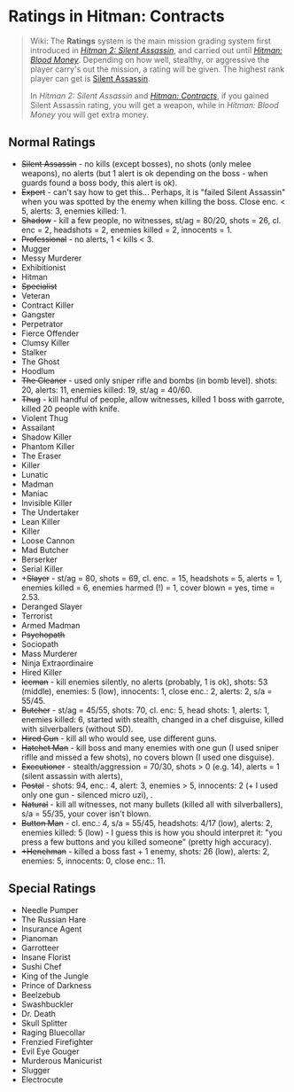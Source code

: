 # Ratings in Hitman: Contracts

> Wiki: The **Ratings** system is the main mission grading system first introduced in *[Hitman 2: Silent Assassin](https://hitman.fandom.com/wiki/Hitman_2:_Silent_Assassin)*, and carried out until *[Hitman: Blood Money](https://hitman.fandom.com/wiki/Hitman:_Blood_Money)*. Depending on how well, stealthy, or aggressive the player carry's out the mission, a rating will be given. The highest rank player can get is [Silent Assassin](https://hitman.fandom.com/wiki/Silent_Assassin).
>
> In *Hitman 2: Silent Assassin* and *[Hitman: Contracts](https://hitman.fandom.com/wiki/Hitman:_Contracts)*, if you gained Silent Assassin rating, you will get a weapon, while in *Hitman: Blood Money* you will get extra money.

## Normal Ratings

- ~~Silent Assassin~~ - no kills (except bosses), no shots (only melee weapons), no alerts (but 1 alert is ok depending on the boss - when guards found a boss body, this alert is ok).
- ~~Expert~~ - can't say how to get this... Perhaps, it is "failed Silent Assassin" when you was spotted by the enemy when killing the boss. Close enc. < 5, alerts: 3, enemies killed: 1.
- ~~Shadow~~ - kill a few people, no witnesses, st/ag = 80/20, shots = 26, cl. enc = 2, headshots = 2, enemies killed = 2, innocents = 1.
- ~~Professional~~ - no alerts, 1 < kills < 3.
- Mugger
- Messy Murderer
- Exhibitionist
- Hitman
- ~~Specialist~~
- Veteran
- Contract Killer
- Gangster
- Perpetrator
- Fierce Offender
- Clumsy Killer
- Stalker
- The Ghost
- Hoodlum
- ~~The Cleaner~~ - used only sniper rifle and bombs (in bomb level). shots: 20, alerts: 11, enemies killed: 19, st/ag = 40/60.
- ~~Thug~~ - kill handful of people, allow witnesses, killed 1 boss with garrote, killed 20 people with knife.
- Violent Thug
- Assailant
- Shadow Killer
- Phantom Killer
- The Eraser
- Killer
- Lunatic
- Madman
- Maniac
- Invisible Killer
- The Undertaker
- Lean Killer
- Killer
- Loose Cannon
- Mad Butcher
- Berserker
- Serial Killer
- +~~Slayer~~ - st/ag = 80, shots = 69, cl. enc. = 15, headshots = 5, alerts = 1, enemies killed = 6, enemies harmed (!) = 1, cover blown = yes, time = 2.53.
- Deranged Slayer
- Terrorist
- Armed Madman
- ~~Psychopath~~
- Sociopath
- Mass Murderer
- Ninja Extraordinaire
- Hired Killer
- ~~Iceman~~ - kill enemies silently, no alerts (probably, 1 is ok), shots: 53 (middle), enemies: 5 (low), innocents: 1, close enc.: 2, alerts: 2, s/a = 55/45.
- ~~Butcher~~ - st/ag = 45/55, shots: 70, cl. enc: 5, head shots: 1, alerts: 1, enemies killed: 6, started with stealth, changed in a chef disguise, killed with silverballers (without SD).
- ~~Hired Gun~~ - kill all who would see, use different guns.
- ~~Hatchet Man~~ - kill boss and many enemies with one gun (I used sniper riflle and missed a few shots), no covers blown (I used one disguise).
- ~~Executioner~~ - stealth/aggression = 70/30, shots > 0 (e.g. 14), alerts = 1 (silent assassin with alerts),
- ~~Postal~~ - shots: 94, enc.: 4, alert: 3, enemies > 5, innocents: 2 (+ I used only one gun - silenced micro uzi), .
- ~~Natural~~ - kill all witnesses, not many bullets (killed all with silverballers), s/a = 55/35, your cover isn't blown. 
- ~~Button Man~~ - cl. enc.: 4, s/a = 55/45, headshots: 4/17 (low), alerts: 2, enemies killed: 5 (low) - I guess this is how you should interpret it: "you press a few buttons and you killed someone" (pretty high accuracy).
- ~~+Henchman~~ - killed a boss fast + 1 enemy, shots: 26 (low), alerts: 2, enemies: 5, innocents: 0, close enc.: 11.

## Special Ratings

- Needle Pumper
- The Russian Hare
- Insurance Agent
- Pianoman
- Garrotteer
- Insane Florist
- Sushi Chef
- King of the Jungle
- Prince of Darkness
- Beelzebub
- Swashbuckler
- Dr. Death
- Skull Splitter
- Raging Bluecollar
- Frenzied Firefighter
- Evil Eye Gouger
- Murderous Manicurist
- Slugger
- Electrocute

﻿